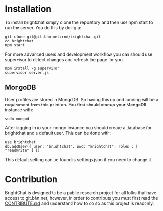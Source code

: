 # Installation
To install brightchat simply clone the repository and then use npm start to run the server. You do this by doing a:

```
git clone git@git.bhn.net:rnd/brightchat.git
cd brightchat
npm start
```

For more advanced users and development workflow you can should use supervisor to detect changes and refresh the page for you.

```
npm install -g supervisor
supervisor server.js
```

## MongoDB
User profiles are stored in MongoDB. So having this up and running will be a requirement from this point on. You first should startup your MongoDB instance
with:

```
sudo mongod 
```
After logging in to your mongo instance you should create a database for brightchat and a default user. This can be done with:

```
use brightchat
db.addUser({ user: "brightchat", pwd: "brightchat", roles : [  "readWrite" ] })
```

This default setting can be found is settings.json if you need to change it


# Contribution
BrightChat is designed to be a public research project for all folks that have access to git.bhn.net, however, in order to
contribute you must first read the [CONTRIBUTE.md](http://git.bhn.net/rnd/brightchat/wikis/contribution-guidelines) and understand how to do so as this project is readonly.